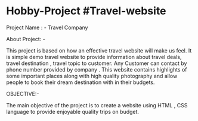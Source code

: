 # Hobby-Project #Travel-website
Project Name : - Travel Company
       


About Project: -

This project is based on how an effective travel website will make us feel. It is simple demo  travel website to provide information about travel deals,  travel destination , travel topic  to  customer. Any Customer can contact by phone number provided by company . This website contains highlights of some important places along with high quality photography and allow people to book their dream destination with in their budgets. 


OBJECTIVE:-

The main objective of the project is to create a website using HTML , CSS language  to provide enjoyable quality trips on budget. 


